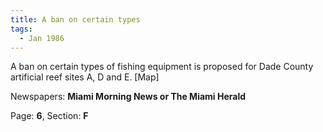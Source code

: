```yaml
---  
title: A ban on certain types  
tags:  
  - Jan 1986  
---  
```

  
A ban on certain types of fishing equipment is proposed for Dade County artificial reef sites A, D and E. [Map]  
  
Newspapers: **Miami Morning News or The Miami Herald**  
  
Page: **6**, Section: **F** 

